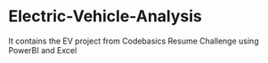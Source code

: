# Electric-Vehicle-Analysis
It contains the EV project from Codebasics Resume Challenge using PowerBI and Excel 
